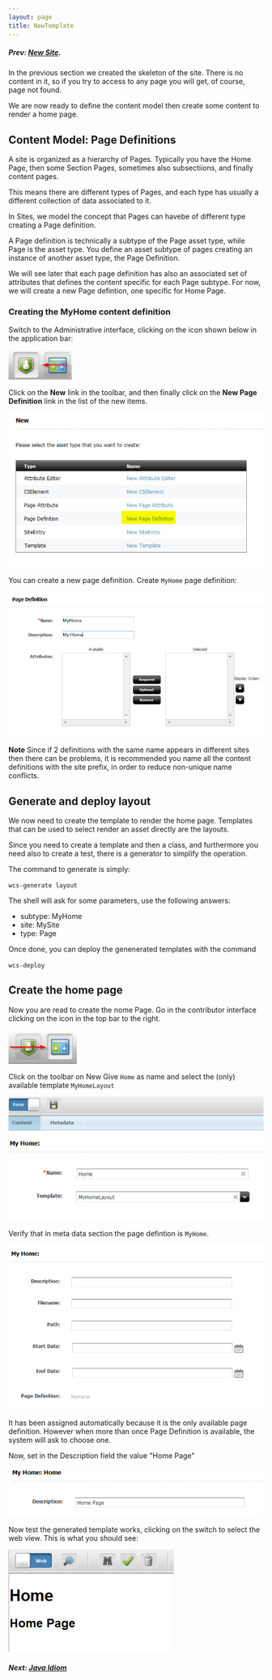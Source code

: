 ```yaml
---
layout: page
title: NewTemplate
---
```

##### Prev:  [New Site](NewSite.html).

In the previous section we created the skeleton of the site. There is no content in it, so if you try to access to any page you will get, of course, page not found.

We are now ready to define the content model then create some content to render a home page.


## Content Model: Page Definitions 

A site is organized as a hierarchy of Pages. Typically you have the Home Page, then some Section Pages, sometimes also subsectiions, and finally content pages.

This means there are different types of Pages, and each type has usually a different collection of data associated to it.

In Sites, we model the concept that Pages can havebe of different type  creating a Page definition.

A Page definition is technically a subtype of the Page asset type, while Page is the asset type. You define an asset subtype of pages creating an instance of another asset type, the Page Definition.

We will see later that each page definition has also an associated set of attributes that defines the content specific for each Page subtype. For now, we will create a new Page defintion, one specific for Home Page.


### Creating the MyHome content definition

Switch to the Administrative interface, clicking on the icon shown below in the application bar:

![Admin](/img/snap2093.png)

Click on the **New** link in the toolbar, and then finally click on the **New Page Definition** link in the list of the new items.

![New Page Definition](/img/snap1821.png)

You can create a new page definition. 
Create `MyHome` page definition: 

![My Home](/img/snap6106.png)

**Note** Since if 2 definitions with the same name appears in different sites then there can be problems, it is recommended you name all the content definitions with the site prefix, in order to reduce non-unique name conflicts.

## Generate and deploy layout

We now need to create the template to render the home page. Templates that can be used to select render an asset directly are the layouts.

Since you need to create a template and then a class, and furthermore you need also to create a test, there is a generator to simplify the operation.

The command to generate is simply:

`wcs-generate layout`

The shell will ask for some parameters, use the following answers:

- subtype: MyHome
- site: MySite
- type: Page

Once done, you can deploy the genenerated templates with the command

`wcs-deploy`


##  Create the home page

Now you are read to create the nome Page. Go in the contributor interface clicking on the icon in the top bar to the right.

![Contributor Interface](/img/snap7755.png)

Click on the toolbar on New
Give `Home` as name and select the (only) available template `MyHomeLayout`

![New Layout](/img/snap6677.png)

Verify that in meta data section the page defintion is `MyHome`. 

![Page Definition is MyHome](/img/snap5365.png)

It has been assigned automatically because it is the only available page definition. However when more than once Page Definition is available, the system will ask to choose one.

Now, set in the Description field the value "Home Page"

![Description](/img/snap3950.png)

Now test the generated template works, clicking on the switch to select the web view. This is what you should see: 

![Description](/img/snap5968.png)




##### Next: [Java Idiom](JavaIdiom.html)
